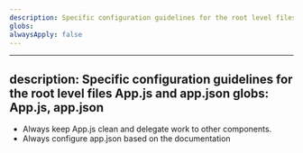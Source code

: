 ```yaml
---
description: Specific configuration guidelines for the root level files App.js and app.json globs: App.js, app.json
globs: 
alwaysApply: false
---
```

---
description: Specific configuration guidelines for the root level files App.js and app.json
globs: App.js, app.json
---
- Always keep App.js clean and delegate work to other components.
- Always configure app.json based on the documentation